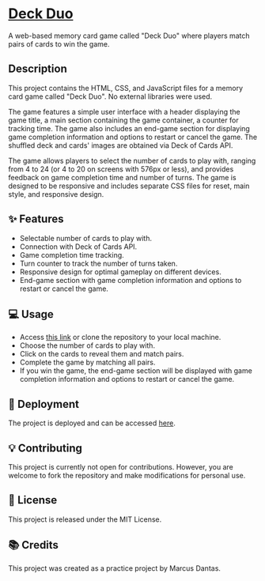 # [Deck Duo](https://omarcusdantas.github.io/deck-duo/)
A web-based memory card game called "Deck Duo" where players match pairs of cards to win the game.

## Description
This project contains the HTML, CSS, and JavaScript files for a memory card game called "Deck Duo". No external libraries were used.

The game features a simple user interface with a header displaying the game title, a main section containing the game container, a counter for tracking time. The game also includes an end-game section for displaying game completion information and options to restart or cancel the game. The shuffled deck and cards' images are obtained via Deck of Cards API.

The game allows players to select the number of cards to play with, ranging from 4 to 24 (or 4 to 20 on screens with 576px or less), and provides feedback on game completion time and number of turns. The game is designed to be responsive and includes separate CSS files for reset, main style, and responsive design.

## ✨ Features
* Selectable number of cards to play with.
* Connection with Deck of Cards API.
* Game completion time tracking.
* Turn counter to track the number of turns taken.
* Responsive design for optimal gameplay on different devices.
* End-game section with game completion information and options to restart or cancel the game.

## :computer: Usage
* Access [this link](https://omarcusdantas.github.io/deck-duo/) or clone the repository to your local machine.
* Choose the number of cards to play with.
* Click on the cards to reveal them and match pairs.
* Complete the game by matching all pairs.
* If you win the game, the end-game section will be displayed with game completion information and options to restart or cancel the game.

## :rocket: Deployment
The project is deployed and can be accessed [here](https://omarcusdantas.github.io/deck-duo/).

## :bulb: Contributing
This project is currently not open for contributions. However, you are welcome to fork the repository and make modifications for personal use.

## :memo: License
This project is released under the MIT License.

## :books: Credits
This project was created as a practice project by Marcus Dantas.